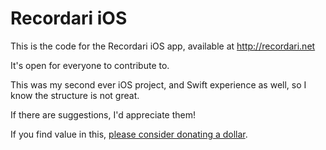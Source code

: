 # Recordari iOS

This is the code for the Recordari iOS app, available at http://recordari.net

It's open for everyone to contribute to.

This was my second ever iOS project, and Swift experience as well, so I know the structure is not great.

If there are suggestions, I'd appreciate them!

If you find value in this, [please consider donating a dollar](https://medium.com/@BrunoBernardino/if-i-ve-helped-you-consider-donating-86952f22e3b4).

